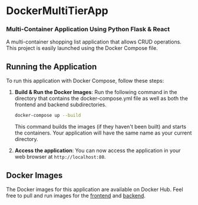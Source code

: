 # DockerMultiTierApp
### Multi-Container Application Using Python Flask & React

A multi-container shopping list application that allows CRUD operations. This project is easily launched using the Docker Compose file.

## Running the Application

To run this application with Docker Compose, follow these steps:

1. **Build & Run the Docker Images**: Run the following command in the directory that contains the docker-compose.yml file as well as both the frontend and backend subdirectories.
   
    ```bash
    docker-compose up --build
    ```

    This command builds the images (if they haven't been built) and starts the containers. Your application will have the same name as your current directory.
   
2. **Access the application**: You can now access the application in your web browser at `http://localhost:80`.



## Docker Images

The Docker images for this application are available on Docker Hub. Feel free to pull and run images for the [frontend](https://hub.docker.com/r/seanbryson/capstone_solution-frontend) and [backend](https://hub.docker.com/r/seanbryson/capstone_solution-backend).

